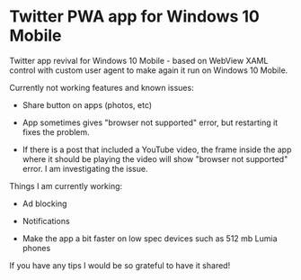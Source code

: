 # Twitter PWA app for Windows 10 Mobile

Twitter app revival for Windows 10 Mobile - based on WebView XAML control with custom user agent to make again it run on Windows 10 Mobile.

Currently not working features and known issues:

- Share button on apps (photos, etc)

- App sometimes gives "browser not supported" error, but restarting it fixes the problem.

- If there is a post that included a YouTube video, the frame inside the app where it should be playing the video will show "browser not supported" error. I am investigating the issue.

Things I am currently working:

- Ad blocking

- Notifications

- Make the app a bit faster on low spec devices such as 512 mb Lumia phones

If you have any tips I would be so grateful to have it shared!

